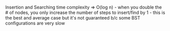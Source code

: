 Insertion and Searching time complexity => O(log n)
    - when you double the # of nodes, you only increase the number of steps to insert/find by 1
    - this is the best and average case but it's not guaranteed b/c some BST configurations are very slow